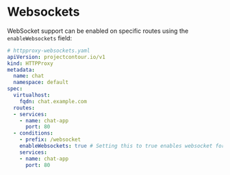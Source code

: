 # Websockets

WebSocket support can be enabled on specific routes using the `enableWebsockets` field:

```yaml
# httpproxy-websockets.yaml
apiVersion: projectcontour.io/v1
kind: HTTPProxy
metadata:
  name: chat
  namespace: default
spec:
  virtualhost:
    fqdn: chat.example.com
  routes:
  - services:
    - name: chat-app
      port: 80
  - conditions:
    - prefix: /websocket
    enableWebsockets: true # Setting this to true enables websocket for all paths that match /websocket
    services:
    - name: chat-app
      port: 80
```
